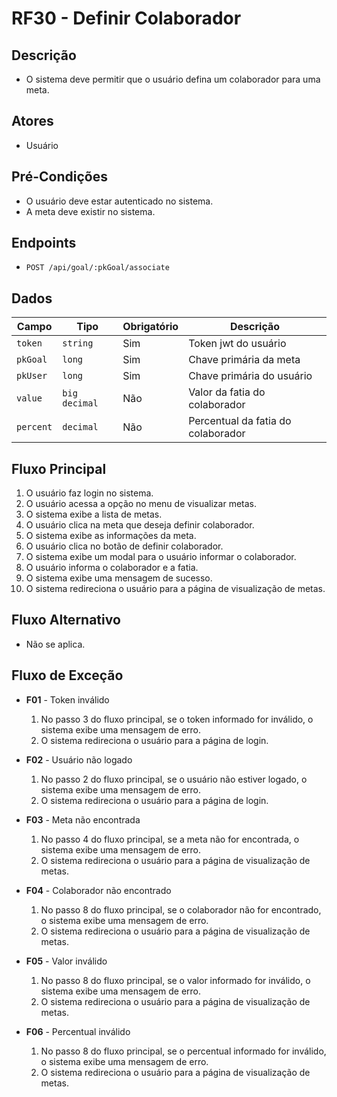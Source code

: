 # RF30 - Definir Colaborador

## Descrição

- O sistema deve permitir que o usuário defina um colaborador para uma meta.

## Atores

- Usuário

## Pré-Condições

- O usuário deve estar autenticado no sistema.
- A meta deve existir no sistema.

## Endpoints

- `POST /api/goal/:pkGoal/associate`

## Dados

| Campo     | Tipo          | Obrigatório | Descrição                          |
|-----------|---------------|-------------|------------------------------------|
| `token`   | `string`      | Sim         | Token jwt do usuário               |
| `pkGoal`  | `long`        | Sim         | Chave primária da meta             |
| `pkUser`  | `long`        | Sim         | Chave primária do usuário          |
| `value`   | `big decimal` | Não         | Valor da fatia do colaborador      |
| `percent` | `decimal`     | Não         | Percentual da fatia do colaborador |

## Fluxo Principal

1. O usuário faz login no sistema.
2. O usuário acessa a opção no menu de visualizar metas.
3. O sistema exibe a lista de metas.
4. O usuário clica na meta que deseja definir colaborador.
5. O sistema exibe as informações da meta.
6. O usuário clica no botão de definir colaborador.
7. O sistema exibe um modal para o usuário informar o colaborador.
8. O usuário informa o colaborador e a fatia.
9. O sistema exibe uma mensagem de sucesso.
10. O sistema redireciona o usuário para a página de visualização de metas.

## Fluxo Alternativo

- Não se aplica.

## Fluxo de Exceção

- **F01** - Token inválido
    1. No passo 3 do fluxo principal, se o token informado for inválido, o sistema exibe uma mensagem de erro.
    2. O sistema redireciona o usuário para a página de login.

- **F02** - Usuário não logado
    1. No passo 2 do fluxo principal, se o usuário não estiver logado, o sistema exibe uma mensagem de erro.
    2. O sistema redireciona o usuário para a página de login.

- **F03** - Meta não encontrada
    1. No passo 4 do fluxo principal, se a meta não for encontrada, o sistema exibe uma mensagem de erro.
    2. O sistema redireciona o usuário para a página de visualização de metas.

- **F04** - Colaborador não encontrado
    1. No passo 8 do fluxo principal, se o colaborador não for encontrado, o sistema exibe uma mensagem de erro.
    2. O sistema redireciona o usuário para a página de visualização de metas.

- **F05** - Valor inválido
    1. No passo 8 do fluxo principal, se o valor informado for inválido, o sistema exibe uma mensagem de erro.
    2. O sistema redireciona o usuário para a página de visualização de metas.

- **F06** - Percentual inválido
    1. No passo 8 do fluxo principal, se o percentual informado for inválido, o sistema exibe uma mensagem de erro.
    2. O sistema redireciona o usuário para a página de visualização de metas.